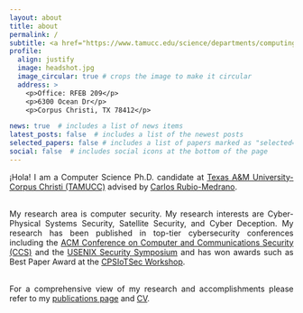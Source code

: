 ```yaml
---
layout: about
title: about
permalink: /
subtitle: <a href="https://www.tamucc.edu/science/departments/computing-sciences/index.php" target="blank">Department of Computer Science</a>.
profile:
  align: justify
  image: headshot.jpg
  image_circular: true # crops the image to make it circular
  address: >
    <p>Office: RFEB 209</p>
    <p>6300 Ocean Dr</p>
    <p>Corpus Christi, TX 78412</p>

news: true  # includes a list of news items
latest_posts: false  # includes a list of the newest posts
selected_papers: false # includes a list of papers marked as "selected={true}"
social: false  # includes social icons at the bottom of the page
---
```


<div style="text-align: justify;">
  ¡Hola! I am a Computer Science Ph.D. candidate at <a href="https://tamucc.edu/" target="blank">Texas A&M University-Corpus Christi (TAMUCC)</a> advised by <a href="https://carlosrubiomedrano.com/" target="blank">Carlos Rubio-Medrano</a>. <br /><br />
<!--   During my Ph.D. I completed an internship at the <a href="https://cispa.de/en" target="blank">CISPA Helmholtz Center for Information Security</a> in Saarbrücken, Germany advised by <a href="https://scholar.google.com/citations?user=7BgdiU4AAAAJ&hl=en&oi=ao" target="blank">Ali Abbasi</a> and <a href="https://scholar.google.com/citations?user=tv2HR38AAAAJ&hl=en" target="blank">Thorsten Holz</a>. Additionally, I was a visiting scholar at the <a href="https://srl-ucsc.github.io/" target="blank">University of California, Santa Cruz</a> hosted by <a href="https://users.soe.ucsc.edu/~alacarde/" target="blank">Alvaro Cardenas</a>. <br /><br />
  Before joining TAMUCC I completed a Master's Degree at Arizona State University working in the <a href="https://sefcom.asu.edu/" target="blank">Security Engineering for Future Computing (SEFCOM)</a> Laboratory advised by <a href="https://adamdoupe.com/" target="blank">Adam Doupé</a>, <a href="http://www.yancomm.net/" target="blank">Yan Shoshitaishvili</a>, <a href="https://rev.fish/" target="blank">Ruoyu "Fish" Wang</a>, and <a href="https://www.tiffanybao.com/" target="blank">Tiffany Bao</a>. <br /><br /> -->

  My research area is computer security. My research interests are Cyber-Physical Systems Security, Satellite Security, and Cyber Deception.
  My research has been published in top-tier cybersecurity conferences including the <a href="https://www.sigsac.org/ccs/CCS2020/conference-program.html" target="blank">ACM Conference on Computer and Communications Security (CCS)</a> and the <a href="https://www.usenix.org/conference/usenixsecurity24" target="blank">USENIX Security Symposium</a> and has won awards such as Best Paper Award at the <a href="https://cpsiotsec2024b.github.io/" target="blank">CPSIoTSec Workshop</a>.<br /><br />
<!--   My research has been recognized and supported by the <a href="https://www.iamcybersafe.org/s/2024-scholarship-recipients" target="blank">Center for Cyber Safety and Education (2024)</a>, the <a href="https://www.tamucc.edu/research/graduate-excellence/funding/sage.php" target="blank">Scholar Achievement in Graduate Education (SAGE) Fellowship (2021-2023)</a>, the <a href="https://shpe.org/" target="blank">Society of Hispanic Professional Engineers (2024)</a>, the <a href="https://cahsi.utep.edu/news-posts/cahsi-student-scholars/" target="blank">Computing Alliance of Hispanic-Serving Institutions (CAHSI) (2024)</a>, and the <a href="https://conahcyt.mx/" target="blank">Mexican National Council for Science and Technology (CONACYT) (2021-2025)</a>. <br /><br /> -->

  For a comprehensive view of my research and accomplishments please refer to my <a href="https://efrenlopez.org/publications/" target="_self">publications page</a> and <a href="https://efrenlopez.org/assets/pdf/cv_academic_efrenlopez.pdf" target="_self">CV</a>.<br /><br />
</div>